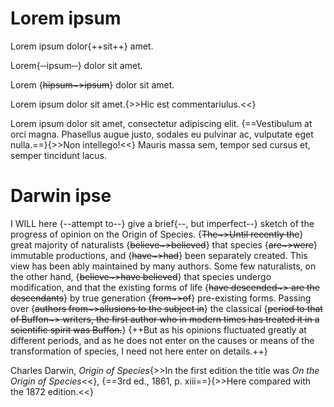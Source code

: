 # Lorem ipsum

Lorem ipsum dolor{++sit++} amet.

Lorem{‐‐ipsum‐‐} dolor sit amet.

Lorem {~~hipsum~>ipsum~~} dolor sit amet.

Lorem ipsum dolor sit amet.{>>Hic est commentariulus.<<}

Lorem ipsum dolor sit amet, consectetur adipiscing elit. {==Vestibulum at
orci magna. Phasellus augue justo, sodales eu pulvinar ac, vulputate eget
nulla.==}{>>Non intellego!<<} Mauris massa sem, tempor sed cursus et, semper
tincidunt lacus.

# Darwin ipse

I WILL here {--attempt to--} give a brief{--, but imperfect--} sketch of the progress of opinion on the Origin of Species. {~~The~>Until recently the~~} great majority of naturalists {~~believe~>believed~~} that species {~~are~>were~~} immutable productions, and {~~have~>had~~} been separately created. This view has been ably maintained by many authors. Some few naturalists, on the other hand, {~~believe~>have believed~~} that species undergo modification, and that the existing forms of life {~~have descended~> are the descendants~~} by true generation {~~from~>of~~} pre-existing forms. Passing over {~~authors from~>allusions to the subject in~~} the classical {~~period to that of Buffon~> writers, the first author who in modern times has treated it in a scientific spirit was Buffon.~~} {++But as his opinions fluctuated greatly at different periods, and as he does not enter on the causes or means of the transformation of species, I need not here enter on details.++}

Charles Darwin, *Origin of Species*{>>In the first edition the title was *On the Origin of Species*<<}, {==3rd ed., 1861, p. xiii==}{>>Here compared with the 1872 edition.<<}
